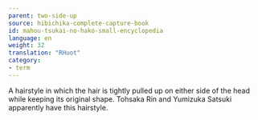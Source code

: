 ```yaml
---
parent: two-side-up
source: hibichika-complete-capture-book
id: mahou-tsukai-no-hako-small-encyclopedia
language: en
weight: 32
translation: "RHuot"
category:
- term
---
```


A hairstyle in which the hair is tightly pulled up on either side of the head while keeping its original shape. Tohsaka Rin and Yumizuka Satsuki apparently have this hairstyle.
